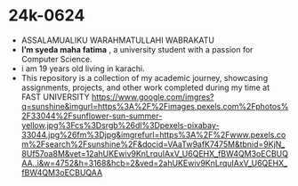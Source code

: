 # 24k-0624
* ASSALAMUALIKU WARAHMATULLAHI WABRAKATU
* **I’m syeda maha fatima** , a university student with a passion for Computer Science.
* i am 19 years old living in karachi.
* This repository is a collection of my academic journey, showcasing assignments, projects, and other work completed during my time at FAST UNIVERSITY
https://www.google.com/imgres?q=sunshine&imgurl=https%3A%2F%2Fimages.pexels.com%2Fphotos%2F33044%2Fsunflower-sun-summer-yellow.jpg%3Fcs%3Dsrgb%26dl%3Dpexels-pixabay-33044.jpg%26fm%3Djpg&imgrefurl=https%3A%2F%2Fwww.pexels.com%2Fsearch%2Fsunshine%2F&docid=VAaTw9afK7475M&tbnid=9KjN_8Uf57oa8M&vet=12ahUKEwiv9KnLrquIAxV_U6QEHX_fBW4QM3oECBUQAA..i&w=4752&h=3168&hcb=2&ved=2ahUKEwiv9KnLrquIAxV_U6QEHX_fBW4QM3oECBUQAA
